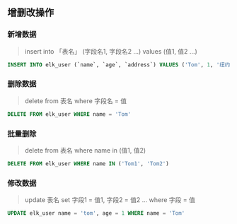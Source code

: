 
## 增删改操作

### 新增数据
> insert into 「表名」 (字段名1, 字段名2 ...) values (值1, 值2 ...)
```sql
INSERT INTO elk_user (`name`, `age`, `address`) VALUES ('Tom', 1, '纽约市')
```
### 删除数据
> delete from 表名  where 字段名 = 值
```sql
DELETE FROM elk_user WHERE name = 'Tom'
```
### 批量删除
> delete from 表名 where name in (值1, 值2)
```sql
DELETE FROM elk_user WHERE name IN ('Tom1', 'Tom2')
```
### 修改数据
> update 表名 set 字段1 = 值1, 字段2 = 值2 ... where 字段 = 值
```sql
UPDATE elk_user name = 'tom', age = 1 WHERE name = 'Tom'
```
